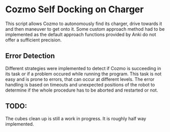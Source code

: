 # Cozmo Self Docking on Charger
This script allows Cozmo to autonomously find its charger, drive towards it and then maneuver to get onto it. 
Some custom approach method had to be implemented as the default approach functions provided by Anki do not offer a sufficient precision. 

## Error Detection
Different strategies were implemented to detect if Cozmo is succeeding in its task or if a problem occured while running the program. 
This task is not easy and is prone to errors, that can occur at different levels. The error handling is based on timeouts and unexpected 
positions of the robot to determine if the whole procedure has to be aborted and restarted or not. 

## TODO:
The cubes clean up is still a work in progress. It is roughly half way implemented. 
